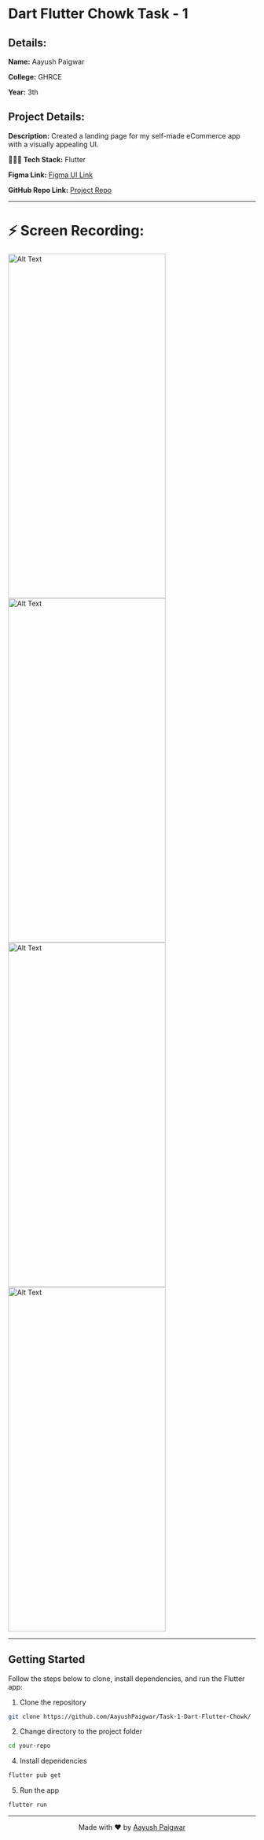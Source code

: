 # Dart Flutter Chowk Task - 1

## Details:

**Name:** Aayush Paigwar

**College:** GHRCE

**Year:** 3th

## Project Details:

**Description:** Created a landing page for my self-made eCommerce app with a visually appealing UI.

**🧑🏻‍💻 Tech Stack:** Flutter

**Figma Link:** [Figma UI Link](https://www.figma.com/file/z3rLydQFYwtdhW1oGi4hN9/Flutter-Dart-Bootcamp?type=design&node-id=10%3A2&mode=design&t=M6JynnAmhXlixRZr-1)

**GitHub Repo Link:** [Project Repo](https://github.com/AayushPaigwar/Task-1-Dart-Flutter-Chowk/)

----
# ⚡️ Screen Recording:

 <img src="https://github.com/AayushPaigwar/Task-1-Dart-Flutter-Chowk/blob/master/GIFs/botttom.gif" width="320" height="700" alt="Alt Text"> <img src="https://github.com/AayushPaigwar/Task-1-Dart-Flutter-Chowk/blob/master/GIFs/1689280454792632.gif" width="320" height="700" alt="Alt Text">  <img src="https://github.com/AayushPaigwar/Task-1-Dart-Flutter-Chowk/blob/master/GIFs/scroll.gif" width="320" height="700" alt="Alt Text"> <img src="https://github.com/AayushPaigwar/Task-1-Dart-Flutter-Chowk/blob/master/GIFs/1689280470892084.gif" width="320" height="700" alt="Alt Text"> 


----
## Getting Started

Follow the steps below to clone, install dependencies, and run the Flutter app:

1. Clone the repository
```bash 
git clone https://github.com/AayushPaigwar/Task-1-Dart-Flutter-Chowk/
```

2. Change directory to the project folder

```bash
cd your-repo
```
4. Install dependencies
```bash
flutter pub get
```
5. Run the app
```bash
flutter run
```

---

<div align="center">

Made with ❤️ by [Aayush Paigwar](https://github.com/AayushPaigwar)

</div>
